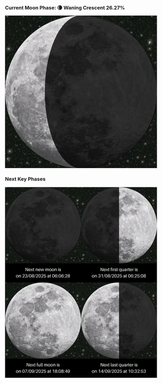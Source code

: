 ### Current Moon Phase: 🌘 Waning Crescent 26.27%
![Moon Phase](moonphase.png)
### Next Key Phases
![Gallery](gallery.png)